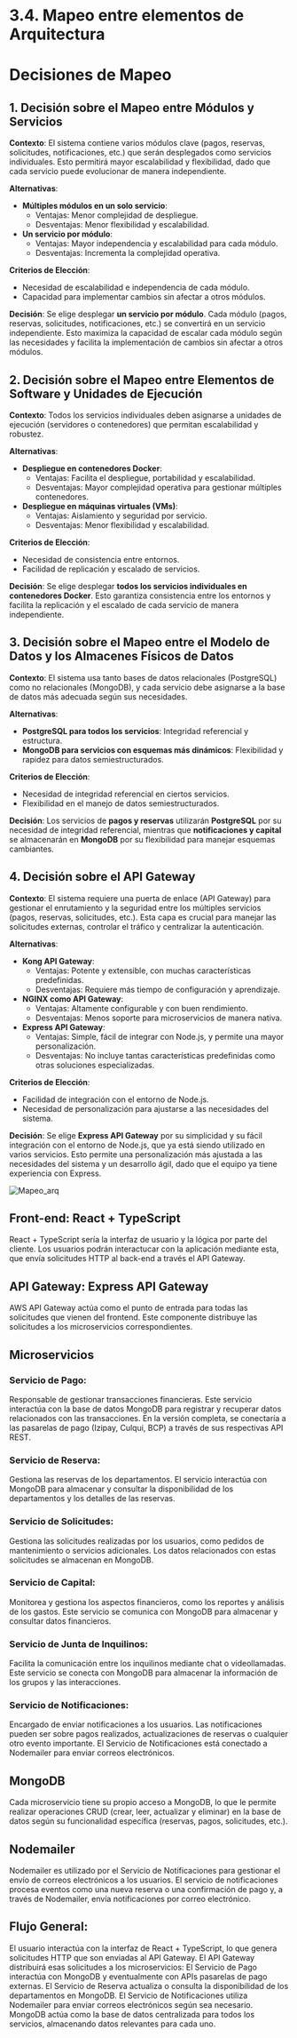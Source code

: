 # 3.4. Mapeo entre elementos de Arquitectura
# Decisiones de Mapeo

## 1. Decisión sobre el Mapeo entre Módulos y Servicios
**Contexto**: El sistema contiene varios módulos clave (pagos, reservas, solicitudes, notificaciones, etc.) que serán desplegados como servicios individuales. Esto permitirá mayor escalabilidad y flexibilidad, dado que cada servicio puede evolucionar de manera independiente.

**Alternativas**:
- **Múltiples módulos en un solo servicio**:
  - Ventajas: Menor complejidad de despliegue.
  - Desventajas: Menor flexibilidad y escalabilidad.
- **Un servicio por módulo**:
  - Ventajas: Mayor independencia y escalabilidad para cada módulo.
  - Desventajas: Incrementa la complejidad operativa.

**Criterios de Elección**:
- Necesidad de escalabilidad e independencia de cada módulo.
- Capacidad para implementar cambios sin afectar a otros módulos.

**Decisión**: Se elige desplegar **un servicio por módulo**. Cada módulo (pagos, reservas, solicitudes, notificaciones, etc.) se convertirá en un servicio independiente. Esto maximiza la capacidad de escalar cada módulo según las necesidades y facilita la implementación de cambios sin afectar a otros módulos.

## 2. Decisión sobre el Mapeo entre Elementos de Software y Unidades de Ejecución
**Contexto**: Todos los servicios individuales deben asignarse a unidades de ejecución (servidores o contenedores) que permitan escalabilidad y robustez.

**Alternativas**:
- **Despliegue en contenedores Docker**:
  - Ventajas: Facilita el despliegue, portabilidad y escalabilidad.
  - Desventajas: Mayor complejidad operativa para gestionar múltiples contenedores.
- **Despliegue en máquinas virtuales (VMs)**:
  - Ventajas: Aislamiento y seguridad por servicio.
  - Desventajas: Menor flexibilidad y escalabilidad.

**Criterios de Elección**:
- Necesidad de consistencia entre entornos.
- Facilidad de replicación y escalado de servicios.

**Decisión**: Se elige desplegar **todos los servicios individuales en contenedores Docker**. Esto garantiza consistencia entre los entornos y facilita la replicación y el escalado de cada servicio de manera independiente.

## 3. Decisión sobre el Mapeo entre el Modelo de Datos y los Almacenes Físicos de Datos
**Contexto**: El sistema usa tanto bases de datos relacionales (PostgreSQL) como no relacionales (MongoDB), y cada servicio debe asignarse a la base de datos más adecuada según sus necesidades.

**Alternativas**:
- **PostgreSQL para todos los servicios**: Integridad referencial y estructura.
- **MongoDB para servicios con esquemas más dinámicos**: Flexibilidad y rapidez para datos semiestructurados.

**Criterios de Elección**:
- Necesidad de integridad referencial en ciertos servicios.
- Flexibilidad en el manejo de datos semiestructurados.

**Decisión**: Los servicios de **pagos y reservas** utilizarán **PostgreSQL** por su necesidad de integridad referencial, mientras que **notificaciones y capital** se almacenarán en **MongoDB** por su flexibilidad para manejar esquemas cambiantes.

## 4. Decisión sobre el API Gateway
**Contexto**: El sistema requiere una puerta de enlace (API Gateway) para gestionar el enrutamiento y la seguridad entre los múltiples servicios (pagos, reservas, solicitudes, etc.). Esta capa es crucial para manejar las solicitudes externas, controlar el tráfico y centralizar la autenticación.

**Alternativas**:
- **Kong API Gateway**:
  - Ventajas: Potente y extensible, con muchas características predefinidas.
  - Desventajas: Requiere más tiempo de configuración y aprendizaje.
- **NGINX como API Gateway**:
  - Ventajas: Altamente configurable y con buen rendimiento.
  - Desventajas: Menos soporte para microservicios de manera nativa.
- **Express API Gateway**:
  - Ventajas: Simple, fácil de integrar con Node.js, y permite una mayor personalización.
  - Desventajas: No incluye tantas características predefinidas como otras soluciones especializadas.

**Criterios de Elección**:
- Facilidad de integración con el entorno de Node.js.
- Necesidad de personalización para ajustarse a las necesidades del sistema.

**Decisión**: Se elige **Express API Gateway** por su simplicidad y su fácil integración con el entorno de Node.js, que ya está siendo utilizado en varios servicios. Esto permite una personalización más ajustada a las necesidades del sistema y un desarrollo ágil, dado que el equipo ya tiene experiencia con Express.

![Mapeo_arq](mapeo_arq1.png)
## Front-end: React + TypeScript
React + TypeScript sería la interfaz de usuario y la lógica por parte del cliente. Los usuarios podrán interactucar con la aplicación mediante esta, que envía solicitudes HTTP al back-end a través el API Gateway.
## API Gateway: Express API Gateway
AWS API Gateway actúa como el punto de entrada para todas las solicitudes que vienen del frontend. Este componente distribuye las solicitudes a los microservicios correspondientes.
## Microservicios
### Servicio de Pago:

Responsable de gestionar transacciones financieras. Este servicio interactúa con la base de datos MongoDB para registrar y recuperar datos relacionados con las transacciones.
En la versión completa, se conectaría a las pasarelas de pago (Izipay, Culqui, BCP) a través de sus respectivas API REST.
### Servicio de Reserva:

Gestiona las reservas de los departamentos. El servicio interactúa con MongoDB para almacenar y consultar la disponibilidad de los departamentos y los detalles de las reservas.
### Servicio de Solicitudes:

Gestiona las solicitudes realizadas por los usuarios, como pedidos de mantenimiento o servicios adicionales. Los datos relacionados con estas solicitudes se almacenan en MongoDB.
### Servicio de Capital:

Monitorea y gestiona los aspectos financieros, como los reportes y análisis de los gastos. Este servicio se comunica con MongoDB para almacenar y consultar datos financieros.
### Servicio de Junta de Inquilinos:

Facilita la comunicación entre los inquilinos mediante chat o videollamadas. Este servicio se conecta con MongoDB para almacenar la información de los grupos y las interacciones.
### Servicio de Notificaciones:

Encargado de enviar notificaciones a los usuarios. Las notificaciones pueden ser sobre pagos realizados, actualizaciones de reservas o cualquier otro evento importante. El Servicio de Notificaciones está conectado a Nodemailer para enviar correos electrónicos.
## MongoDB
Cada microservicio tiene su propio acceso a MongoDB, lo que le permite realizar operaciones CRUD (crear, leer, actualizar y eliminar) en la base de datos según su funcionalidad específica (reservas, pagos, solicitudes, etc.).
## Nodemailer
Nodemailer es utilizado por el Servicio de Notificaciones para gestionar el envío de correos electrónicos a los usuarios. El servicio de notificaciones procesa eventos como una nueva reserva o una confirmación de pago y, a través de Nodemailer, envía notificaciones por correo electrónico.
## Flujo General:
El usuario interactúa con la interfaz de React + TypeScript, lo que genera solicitudes HTTP que son enviadas al API Gateway.
El API Gateway distribuirá esas solicitudes a los microservicios:
El Servicio de Pago interactúa con MongoDB y eventualmente con APIs pasarelas de pago externas.
El Servicio de Reserva actualiza o consulta la disponibilidad de los departamentos en MongoDB.
El Servicio de Notificaciones utiliza Nodemailer para enviar correos electrónicos según sea necesario.
MongoDB actúa como la base de datos centralizada para todos los servicios, almacenando datos relevantes para cada uno.
